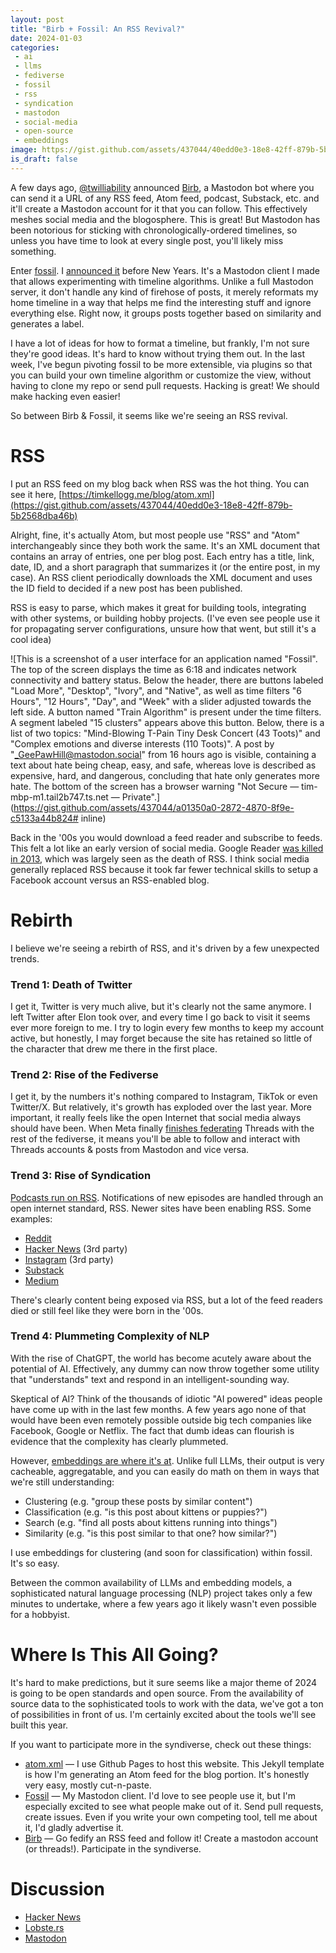 ```yaml
---
layout: post
title: "Birb + Fossil: An RSS Revival?"
date: 2024-01-03
categories:
 - ai
 - llms
 - fediverse
 - fossil
 - rss
 - syndication
 - mastodon
 - social-media
 - open-source
 - embeddings
image: https://gist.github.com/assets/437044/40edd0e3-18e8-42ff-879b-5b2568dba46b
is_draft: false
---
```


A few days ago, [@twilliability][twilliability] announced [Birb][birb], a Mastodon bot where you can send it
a URL of any RSS feed, Atom feed, podcast, Substack, etc. and it'll create a Mastodon account for it that you can follow.
This effectively meshes social media and the blogosphere. This is great! But Mastodon
has been notorious for sticking with chronologically-ordered timelines, so unless you have time to look at every single post, you'll
likely miss something.

Enter [fossil][gh]. I [announced it][blog] before New Years. It's a Mastodon client I made that allows experimenting
with timeline algorithms. Unlike a full Mastodon server, it don't handle any kind of firehose of posts, it merely reformats
my home timeline in a way that helps me find the interesting stuff and ignore everything else. Right now, it groups posts
together based on similarity and generates a label. 

I have a lot of ideas for how to format a timeline, but frankly, I'm not sure they're good ideas. It's hard to know
without trying them out. In the last week, I've begun pivoting fossil to be more extensible, via plugins so that you can
build your own timeline algorithm or customize the view, without having to clone my repo or send pull requests. Hacking
is great! We should make hacking even easier!

So between Birb & Fossil, it seems like we're seeing an RSS revival.

# RSS

I put an RSS feed on my blog back when RSS was the hot thing. You can see it here, 
[https://timkellogg.me/blog/atom.xml](https://gist.github.com/assets/437044/40edd0e3-18e8-42ff-879b-5b2568dba46b)

Alright, fine, it's actually Atom, but most people use "RSS" and "Atom" interchangeably since they both work the same.
It's an XML document that contains an array of entries, one per blog post. Each entry has a title, link, date, ID, and a
short paragraph that summarizes it (or the entire post, in my case). An RSS client periodically downloads the XML document
and uses the ID field to decided if a new post has been published.

RSS is easy to parse, which makes it great for building tools, integrating with other systems, or building hobby 
projects. (I've even see people use it for propagating server configurations, unsure how that went, but still it's a cool idea)

![This is a screenshot of a user interface for an application named "Fossil". The top of the screen displays the time as 6:18 and indicates network connectivity and battery status. Below the header, there are buttons labeled "Load More", "Desktop", "Ivory", and "Native", as well as time filters "6 Hours", "12 Hours", "Day", and "Week" with a slider adjusted towards the left side. A button named "Train Algorithm" is present under the time filters. A segment labeled "15 clusters" appears above this button. Below, there is a list of two topics: "Mind-Blowing T-Pain Tiny Desk Concert (43 Toots)" and "Complex emotions and diverse interests (110 Toots)". A post by "_GeePawHill@mastodon.social" from 16 hours ago is visible, containing a text about hate being cheap, easy, and safe, whereas love is described as expensive, hard, and dangerous, concluding that hate only generates more hate. The bottom of the screen has a browser warning "Not Secure — tim-mbp-m1.tail2b747.ts.net — Private".](https://gist.github.com/assets/437044/a01350a0-2872-4870-8f9e-c5133a44b824# inline)

Back in the '00s you would download a feed reader and subscribe to feeds. This felt a lot like an early version of social
media. Google Reader [was killed in 2013][google-reader], which was largely seen as the death of RSS. I think social media
generally replaced RSS because it took far fewer technical skills to setup a Facebook account versus an RSS-enabled blog. 



# Rebirth

I believe we're seeing a rebirth of RSS, and it's driven by a few unexpected trends.

### Trend 1: Death of Twitter
I get it, Twitter is very much alive, but it's clearly not the same anymore. I left Twitter after Elon took over, and every
time I go back to visit it seems ever more foreign to me. I try to login every few months to keep my account active, but honestly,
I may forget because the site has retained so little of the character that drew me there in the first place.

### Trend 2: Rise of the Fediverse
I get it, by the numbers it's nothing compared to Instagram, TikTok or even Twitter/X. But relatively, it's growth has 
exploded over the last year. More important, it really feels like the open Internet that social media always should have been.
When Meta finally [finishes federating][threads] Threads with the rest of the fediverse, it means you'll be able to follow
and interact with Threads accounts & posts from Mastodon and vice versa.

### Trend 3: Rise of Syndication
[Podcasts run on RSS][podcasts]. Notifications of new episodes are handled through an open internet standard, RSS. Newer sites
have been enabling RSS. Some examples:

* [Reddit](https://www.reddit.com/wiki/rss/)
* [Hacker News](https://hnrss.github.io/) (3rd party)
* [Instagram](https://rss.app/rss-feed/create-instagram-rss-feed) (3rd party)
* [Substack](https://support.substack.com/hc/en-us/articles/360038239391-Is-there-an-RSS-feed-for-my-publication-)
* [Medium](https://help.medium.com/hc/en-us/articles/214874118-Using-RSS-feeds-of-profiles-publications-and-topics)

There's clearly content being exposed via RSS, but a lot of the feed readers died or still feel like they were born
in the '00s.

### Trend 4: Plummeting Complexity of NLP
With the rise of ChatGPT, the world has become acutely aware about the potential of AI. Effectively, any dummy can 
now throw together some utility that "understands" text and respond in an intelligent-sounding way. 

Skeptical of AI?
Think of the thousands of idiotic "AI powered" ideas people have come up with in the last few months. A few years ago
none of that would have been even remotely possible outside big tech companies like Facebook, Google or Netflix. The
fact that dumb ideas can flourish is evidence that the complexity has clearly plummeted.

However, [embeddings are where it's at][embeddings]. Unlike full LLMs, their output is very cacheable, aggregatable, 
and you can easily do math on them in ways that we're still understanding:

* Clustering (e.g. "group these posts by similar content")
* Classification (e.g. "is this post about kittens or puppies?")
* Search (e.g. "find all posts about kittens running into things")
* Similarity (e.g. "is this post similar to that one? how similar?")

I use embeddings for clustering (and soon for classification) within fossil. It's so easy.

Between the common availability of LLMs and embedding models, a sophisticated natural language processing (NLP) project
takes only a few minutes to undertake, where a few years ago it likely wasn't even possible for a hobbyist.


# Where Is This All Going?
It's hard to make predictions, but it sure seems like a major theme of 2024 is going to be open standards and open source.
From the availability of source data to the sophisticated tools to work with the data, we've got a ton of possibilities
in front of us. I'm certainly excited about the tools we'll see built this year.

If you want to participate more in the syndiverse, check out these things:

* [atom.xml](https://github.com/tkellogg/tkellogg.github.com/blob/main/blog/atom.xml) — I use Github Pages to host this
  website. This Jekyll template is how I'm generating an Atom feed for the blog portion. It's honestly very easy, mostly
  cut-n-paste.
* [Fossil][gh] — My Mastodon client. I'd love to see people use it, but I'm especially excited to see what people make
  out of it. Send pull requests, create issues. Even if you write your own competing tool, tell me about it, I'd gladly 
  advertise it.
* [Birb][birb] — Go fedify an RSS feed and follow it! Create a mastodon account (or threads!). Participate in the syndiverse.


# Discussion
* [Hacker News](https://news.ycombinator.com/item?id=38859396)
* [Lobste.rs](https://lobste.rs/s/j5uv2z/birb_fossil_rss_revival)
* [Mastodon](https://hachyderm.io/@kellogh/111693944963213221)

 [twilliability]: https://genart.social/@twilliability
 [birb]: https://rss-parrot.net/
 [gh]: https://github.com/tkellogg/fossil
 [blog]: https://timkellogg.me/blog/2023/12/19/fossil
 [google-reader]: https://www.theverge.com/23778253/google-reader-death-2013-rss-social
 [threads]: https://help.instagram.com/169559812696339
 [podcasts]: https://support.spotify.com/us/podcasters/article/your-rss-feed/
 [embeddings]: https://simonwillison.net/2023/Oct/23/embeddings/
